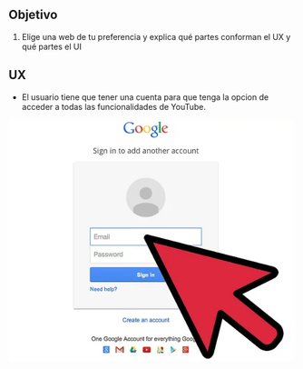 
## Objetivo

1. Elige una web de tu preferencia y explica qué partes conforman el UX y qué partes el UI

## UX

* El usuario tiene que tener una cuenta para que tenga la opcion de acceder a todas las funcionalidades de YouTube.

![Lyft Website](images/Screenshot_2.png)


